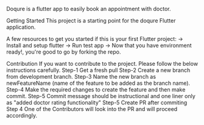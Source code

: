 Doqure is a flutter app to easily book an appointment with doctor.

Getting Started
This project is a starting point for the doqure Flutter application.

A few resources to get you started if this is your first Flutter project:
-> Install and setup flutter
-> Run test app
-> Now that you have environment ready!, you're good to go by forking the repo.

Contribution
If you want to contribute to the project. Please follow the below instructions carefully.
Step-1  Get a fresh pull
Step-2  Create a new branch from development branch.
Step-3  Name the new branch as newFeatureName (name of the feature to be added as the branch name).
Step-4  Make the required changes to create the feature and then make commit.
Step-5  Commit message should be instructional and one liner only as "added doctor rating functionality" 
Step-5	Create PR after commiting
Step 4	One of the Contributors will look into the PR and will proceed accordingly.
